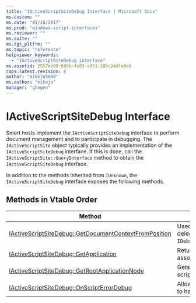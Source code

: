 ```yaml
---
title: "IActiveScriptSiteDebug Interface | Microsoft Docs"
ms.custom: ""
ms.date: "01/18/2017"
ms.prod: "windows-script-interfaces"
ms.reviewer: ""
ms.suite: ""
ms.tgt_pltfrm: ""
ms.topic: "reference"
helpviewer_keywords: 
  - "IActiveScriptSiteDebug interface"
ms.assetid: 2557ee09-688b-4c03-a821-180c24dfa0e6
caps.latest.revision: 8
author: "mikejo5000"
ms.author: "mikejo"
manager: "ghogen"
---
```

# IActiveScriptSiteDebug Interface
Smart hosts implement the `IActiveScriptSiteDebug` interface to perform document management and to participate in debugging. The `IActiveScriptSite` object typically provides an implementation of the `IActiveScriptSiteDebug` interface. If this is done, call the `IActiveScriptSite::QueryInterface` method to obtain the `IActiveScriptSiteDebug` interface.  
  
 In addition to the methods inherited from `IUnknown`, the `IActiveScriptSiteDebug` interface exposes the following methods.  
  
## Methods in Vtable Order  
  
|Method|Description|  
|------------|-----------------|  
|[IActiveScriptSiteDebug::GetDocumentContextFromPosition](../../winscript/reference/iactivescriptsitedebug-getdocumentcontextfromposition.md)|Used by the language engine to delegate `IDebugCodeContext::GetSourceContext`.|  
|[IActiveScriptSiteDebug::GetApplication](../../winscript/reference/iactivescriptsitedebug-getapplication.md)|Returns the debug application object associated with this script site.|  
|[IActiveScriptSiteDebug::GetRootApplicationNode](../../winscript/reference/iactivescriptsitedebug-getrootapplicationnode.md)|Gets the application node under which script documents should be added.|  
|[IActiveScriptSiteDebug::OnScriptErrorDebug](../../winscript/reference/iactivescriptsitedebug-onscripterrordebug.md)|Allows a smart host to determine how to handle run-time errors.|